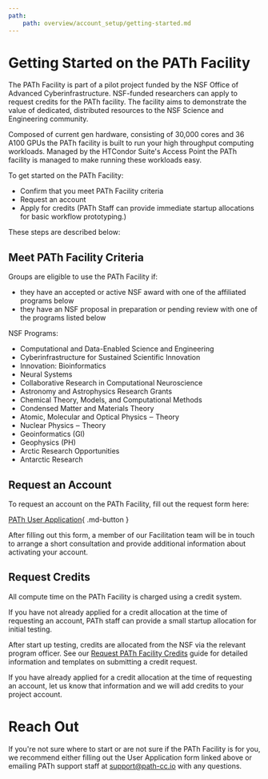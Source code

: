```yaml
---
path:
    path: overview/account_setup/getting-started.md
---
```


# Getting Started on the PATh Facility

The PATh Facility is part of a pilot project funded by the NSF Office of Advanced 
Cyberinfrastructure. NSF-funded researchers can apply to request credits for the PATh
facility. The facility aims to demonstrate the value of dedicated, distributed resources
to the NSF Science and Engineering community.

Composed of current gen hardware, consisting of 30,000 cores and 36 A100 GPUs the PATh facility is built to 
run your high throughput computing workloads. Managed by the HTCondor Suite's Access Point the PATh facility is 
managed to make running these workloads easy. 

To get started on the PATh Facility: 

* Confirm that you meet PATh Facility criteria
* Request an account
* Apply for credits (PATh Staff can provide immediate startup allocations for basic workflow prototyping.)

These steps are described below: 

## Meet PATh Facility Criteria

Groups are eligible to use the PATh Facility if: 

- they have an accepted or active NSF award with one of the affiliated programs below
- they have an NSF proposal in preparation or pending review with one of the programs listed below

NSF Programs: 

* Computational and Data-Enabled Science and Engineering
* Cyberinfrastructure for Sustained Scientific Innovation
* Innovation: Bioinformatics
* Neural Systems
* Collaborative Research in Computational Neuroscience
* Astronomy and Astrophysics Research Grants
* Chemical Theory, Models, and Computational Methods
* Condensed Matter and Materials Theory
* Atomic, Molecular and Optical Physics ‒ Theory
* Nuclear Physics ‒ Theory
* Geoinformatics (GI)
* Geophysics (PH)
* Arctic Research Opportunities
* Antarctic Research

## Request an Account

To request an account on the PATh Facility, fill out the request form here: 

[PATh User Application](/application){ .md-button }

After filling out this form, a member of our Facilitation team will be in touch 
to arrange a short consultation and provide additional information about activating 
your account. 

## Request Credits

All compute time on the PATh Facility is charged using a credit system. 

If you have not already applied for a credit allocation at the time of requesting 
an account, PATh staff can provide a small startup allocation for initial testing. 

After start up testing, credits 
are allocated from the NSF via the relevant program officer. See 
our [Request PATh Facility Credits](../request-credits) guide 
for detailed information and templates on submitting a credit request. 

If you have already applied for a credit allocation at the time of requesting 
an account, let us know that information and we will add credits to your 
project account. 

# Reach Out

If you're not sure where to start or are not sure if the PATh Facility is for you, 
we recommend either filling out the User 
Application form linked above or emailing PATh support staff at 
[support@path-cc.io](mailto:support@path-cc.io) with any questions. 

